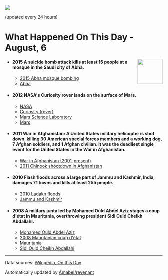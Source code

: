 <img src="https://img.shields.io/badge/last%20updated%20at-2020--08--06%2000%3A10%20(UTC)-brightgreen?style=for-the-badge">

(updated every 24 hours)

# What Happened On This Day - August, 6

<img align="right" src="https://user-images.githubusercontent.com/12688422/87848414-3e9d0800-c91b-11ea-84df-7ebcb2c52b8d.png" width="80px">

- #### 2015 A suicide bomb attack kills at least 15 people at a mosque in the Saudi city of Abha.

  - [2015 Abha mosque bombing](https://wikipedia.org/wiki/2015_Abha_mosque_bombing)
  - [Abha](https://wikipedia.org/wiki/Abha)

- #### 2012 NASA's Curiosity rover lands on the surface of Mars.

  - [NASA](https://wikipedia.org/wiki/NASA)
  - [Curiosity (rover)](https://wikipedia.org/wiki/Curiosity_(rover))
  - [Mars Science Laboratory](https://wikipedia.org/wiki/Mars_Science_Laboratory)
  - [Mars](https://wikipedia.org/wiki/Mars)

- #### 2011 War in Afghanistan: A United States military helicopter is shot down, killing 30 American special forces members and a working dog, 7 Afghan soldiers, and 1 Afghan civilian. It was the deadliest single event for the United States in the War in Afghanistan.

  - [War in Afghanistan (2001-present)](https://wikipedia.org/wiki/War_in_Afghanistan_(2001%E2%80%93present))
  - [2011 Chinook shootdown in Afghanistan](https://wikipedia.org/wiki/2011_Chinook_shootdown_in_Afghanistan)

- #### 2010 Flash floods across a large part of Jammu and Kashmir, India, damages 71 towns and kills at least 255 people.

  - [2010 Ladakh floods](https://wikipedia.org/wiki/2010_Ladakh_floods)
  - [Jammu and Kashmir](https://wikipedia.org/wiki/Jammu_and_Kashmir)

- #### 2008 A military junta led by Mohamed Ould Abdel Aziz stages a coup d'état in Mauritania, overthrowing president Sidi Ould Cheikh Abdallahi.

  - [Mohamed Ould Abdel Aziz](https://wikipedia.org/wiki/Mohamed_Ould_Abdel_Aziz)
  - [2008 Mauritanian coup d'état](https://wikipedia.org/wiki/2008_Mauritanian_coup_d%27%C3%A9tat)
  - [Mauritania](https://wikipedia.org/wiki/Mauritania)
  - [Sidi Ould Cheikh Abdallahi](https://wikipedia.org/wiki/Sidi_Ould_Cheikh_Abdallahi)
---

Data sources: [Wikipedia, On this Day](https://byabbe.se/on-this-day/)

Automatically updated by [Amabel/revenant](https://github.com/Amabel/revenant)